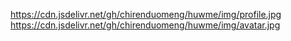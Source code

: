 https://cdn.jsdelivr.net/gh/chirenduomeng/huwme/img/profile.jpg
https://cdn.jsdelivr.net/gh/chirenduomeng/huwme/img/avatar.jpg
